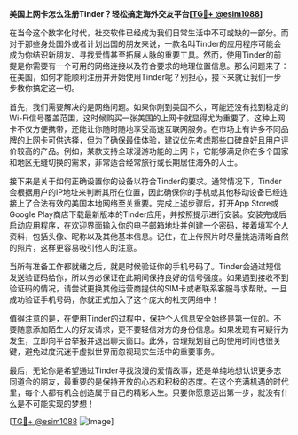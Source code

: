 **美国上网卡怎么注册Tinder？轻松搞定海外交友平台[[TG💪+ @esim1088](https://t.me/s/esim1088)]**

在当今这个数字化时代，社交软件已经成为我们日常生活中不可或缺的一部分。而对于那些身处国外或者计划出国的朋友来说，一款名叫Tinder的应用程序可能会成为你结识新朋友、寻找爱情甚至拓展人脉的重要工具。然而，使用Tinder的前提是你需要有一个可用的网络连接以及符合要求的地理位置信息。那么问题来了：在美国，如何才能顺利注册并开始使用Tinder呢？别担心，接下来就让我们一步步教你搞定这一切。

首先，我们需要解决的是网络问题。如果你刚到美国不久，可能还没有找到稳定的Wi-Fi信号覆盖范围，这时候购买一张美国的上网卡就显得尤为重要了。这种上网卡不仅方便携带，还能让你随时随地享受高速互联网服务。在市场上有许多不同品牌的上网卡可供选择，但为了确保最佳体验，建议优先考虑那些口碑良好且用户评价较高的产品。例如，某款支持全球漫游功能的上网卡，它能够满足你在多个国家和地区无缝切换的需求，非常适合经常旅行或长期居住海外的人士。

接下来是关于如何正确设置你的设备以符合Tinder的要求。通常情况下，Tinder会根据用户的IP地址来判断其所在位置，因此确保你的手机或其他移动设备已经连接上了合法有效的美国本地网络至关重要。完成上述步骤后，打开App Store或Google Play商店下载最新版本的Tinder应用，并按照提示进行安装。安装完成后启动应用程序，在欢迎界面输入你的电子邮箱地址并创建一个密码，接着填写个人资料，包括头像、昵称以及其他基本信息。记住，在上传照片时尽量挑选清晰自然的照片，这样更容易吸引他人的注意。

当所有准备工作都就绪之后，就是时候验证你的手机号码了。Tinder会通过短信发送验证码给你，所以务必保证在此期间保持良好的信号强度。如果遇到接收不到验证码的情况，请尝试更换其他运营商提供的SIM卡或者联系客服寻求帮助。一旦成功验证手机号码，你就正式加入了这个庞大的社交网络中！

值得注意的是，在使用Tinder的过程中，保护个人信息安全始终是第一位的。不要随意添加陌生人的好友请求，更不要轻信对方的身份信息。如果发现有可疑行为发生，立即向平台举报并退出聊天窗口。此外，合理规划自己的使用时间也很关键，避免过度沉迷于虚拟世界而忽视现实生活中的重要事务。

最后，无论你是希望通过Tinder寻找浪漫的爱情故事，还是单纯地想认识更多志同道合的朋友，最重要的是保持开放的心态和积极的态度。在这个充满机遇的时代里，每个人都有机会创造属于自己的精彩人生。只要你愿意迈出第一步，就没有什么是不可能实现的梦想！

[[TG💪+ @esim1088](https://t.me/s/esim1088) ![Image](https://i.postimg.cc/4NQfJmqS/Snipaste-2025-05-13-00-14-12.png)]